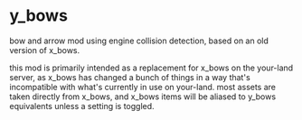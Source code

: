 # y_bows

bow and arrow mod using engine collision detection, based on an old version of x_bows.

this mod is primarily intended as a replacement for x_bows on the your-land server, as x_bows has changed a bunch of
things in a way that's incompatible with what's currently in use on your-land. most assets are taken directly from
x_bows, and x_bows items will be aliased to y_bows equivalents unless a setting is toggled.
